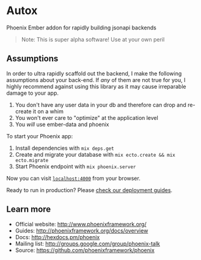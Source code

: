 # Autox

Phoenix Ember addon for rapidly building jsonapi backends

>Note: This is super alpha software! Use at your own peril

## Assumptions

In order to ultra rapidly scaffold out the backend, I make the following
assumptions about your back-end. If *any* of them are not true for you,
I highly recommend against using this library as it may cause irreparable damage
to your app.

1. You don't have any user data in your db and therefore can drop and re-create it on a whim
2. You won't ever care to "optimize" at the application level
3. You *will* use ember-data and phoenix

To start your Phoenix app:

  1. Install dependencies with `mix deps.get`
  2. Create and migrate your database with `mix ecto.create && mix ecto.migrate`
  3. Start Phoenix endpoint with `mix phoenix.server`

Now you can visit [`localhost:4000`](http://localhost:4000) from your browser.

Ready to run in production? Please [check our deployment guides](http://www.phoenixframework.org/docs/deployment).

## Learn more

  * Official website: http://www.phoenixframework.org/
  * Guides: http://phoenixframework.org/docs/overview
  * Docs: http://hexdocs.pm/phoenix
  * Mailing list: http://groups.google.com/group/phoenix-talk
  * Source: https://github.com/phoenixframework/phoenix
